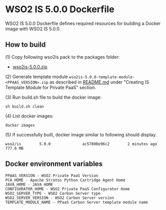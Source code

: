# WSO2 IS 5.0.0 Dockerfile

WSO2 IS 5.0.0 Dockerfile defines required resources for building a Docker image with WSO2 IS 5.0.0.

## How to build

(1) Copy following wso2is pack to the packages folder:

*  [wso2is-5.0.0.zip](http://wso2.com/products/identity-server/)


(2) Generate template module `wso2is-5.0.0-template-module-<PPAAS_VERSION>.zip` as described in [README.md](https://github.com/wso2/product-private-paas/tree/master/cartridges/templates-modules/wso2is-5.0.0) under "Creating IS Template Module for Private PaaS" section.


(3) Run build.sh file to build the docker image:
```
sh build.sh clean
```

(4) List docker images:
```
docker images
```
(5) If successfully built, docker image similar to following should display.
```
wso2/is        5.0.0              ac57800e96c2        2 minutes ago         777.6 MB
```

## Docker environment variables
```
PPAAS_VERSION - WSO2 Private PaaS Version
PCA_HOME - Apache Stratos Python Cartridge Agent Home
JAVA_HOME - JAVA HOME
CONFIGURATOR_HOME - WSO2 Private PaaS Configurator Home
WSO2_SERVER_TYPE - WSO2 Carbon Server type
WSO2_SERVER_VERSION - WSO2 Carbon Server version
TEMPLATE_MODULE_NAME - PPaaS Carbon Server template module name
```